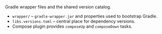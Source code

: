 Gradle wrapper files and the shared version catalog.

- `wrapper/` – `gradle-wrapper.jar` and properties used to bootstrap Gradle.
- `libs.versions.toml` – central place for dependency versions.
- Compose plugin provides `composeUp` and `composeDown` tasks.
